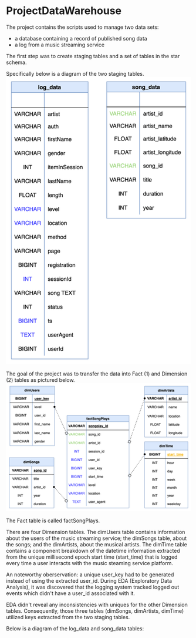 # ProjectDataWarehouse

The project contains the scripts used to manage two data sets:
- a database containing a record of published song data
- a log from a music streaming service

The first step was to create staging tables and a set of tables in the star schema.

Specifically below is a diagram of the two staging tables.
![Staging Tables](images/staging_tables.png)

The goal of the project was to transfer the data into Fact (1) and Dimension (2) tables as pictured below.
![Star Schema Tables](images/starschema.png)

The Fact table is called factSongPlays.

There are four Dimension tables. The dimUsers table contains information about the users of the music streaming service; the dimSongs table, about the songs; and the dimArtists, about the musical artists. The dimTime table contains a component breakdown of the datetime information extracted from the unique millisecond epoch start time (start_time) that is logged every time a user interacts with the music steaming service platform. 

An noteworthy oberservation: a unique user_key had to be generated instead of using the extracted user_id. During EDA (Exploratory Data Analysis), it was discovered that the logging system tracked logged out events which didn't have a user_id associated with it. 

EDA didn't reveal any inconsistencies with uniques for the other Dimension tables. Consequently, those three tables (dimSongs, dimArtists, dimTime) utilized keys extracted from the two staging tables.




Below is a diagram of the log_data and song_data tables:


